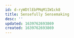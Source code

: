 ```yaml
---
id: d-ryWDtlEbPMqM1IW1ck8
title: Sensefully Sensemaking
desc: ''
updated: 1639762693869
created: 1639762693869
---
```


